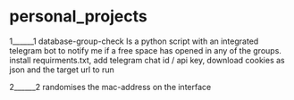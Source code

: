 # personal_projects
1______1
database-group-check Is a python script with an integrated telegram bot to notify me if a free space has opened in any of the groups.
install requirments.txt, add telegram chat id / api key, download cookies as json and the target url to run


2______2
randomises the mac-address on the interface


